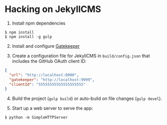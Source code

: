 # Hacking on JekyllCMS
1. Install npm dependencies
```
$ npm install
$ npm install -g gulp
```

2. Install and configure [Gatekeeper](https://github.com/prose/gatekeeper)

3. Create a configuration file for JekyllCMS in `build/config.json` that
   includes the GitHub OAuth client ID:
```json
{
  "url": "http://localhost:8000",
  "gatekeeper": "http://localhost:9999",
  "clientId": "55555555555555555555"
}
```

4. Build the project (`gulp build`) or auto-build on file changes (`gulp
   devel`).

5. Start up a web server to serve the app:
```
$ python -m SimpleHTTPServer
```
